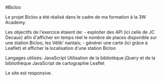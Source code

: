 #Bicloo

Le projet Bicloo a été réalisé dans le cadre de ma formation à la 3W Academy.

Les objectifs de l'exercice étaient de:
    - exploiter des API (ici celle de JC Decaux) afin d'afficher en temps réel le nombre de places disponible sur une station Bicloo, les Vélib' nantais;
    - générer une carte (ici grâce à Leaflet) et afficher la localisation d'une station Bicloo

Langages utilisés: JavaScript
Utilisation de la bibliotèque jQuery et de la bibliothèque JavaScript de cartographie Leaflet

Le site est responsive.
